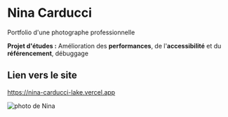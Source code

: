 # Nina Carducci
Portfolio d'une photographe professionnelle

**Projet d'études :** Amélioration des **performances**, de l'**accessibilité** et du **référencement**, débuggage

## Lien vers le site
https://nina-carducci-lake.vercel.app

![photo de Nina](https://nina-carducci-lake.vercel.app/assets/images/nina.webp)
